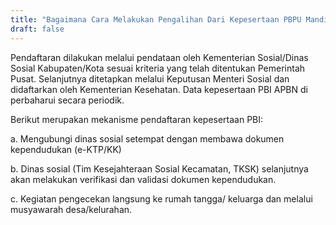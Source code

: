 ```yaml
---
title: "Bagaimana Cara Melakukan Pengalihan Dari Kepesertaan PBPU Mandiri ke PBI"
draft: false
---
```


Pendaftaran dilakukan melalui pendataan oleh Kementerian Sosial/Dinas Sosial Kabupaten/Kota sesuai kriteria yang telah ditentukan Pemerintah Pusat. Selanjutnya ditetapkan melalui Keputusan Menteri Sosial dan didaftarkan oleh Kementerian Kesehatan. Data kepesertaan PBI APBN di perbaharui secara periodik.

Berikut merupakan mekanisme pendaftaran kepesertaan PBI:

a. Mengubungi dinas sosial setempat dengan membawa dokumen kependudukan (e-KTP/KK)

b. Dinas sosial (Tim Kesejahteraan Sosial Kecamatan, TKSK) selanjutnya akan melakukan verifikasi dan validasi dokumen kependudukan.

c. Kegiatan pengecekan langsung ke rumah tangga/ keluarga dan melalui musyawarah desa/kelurahan.